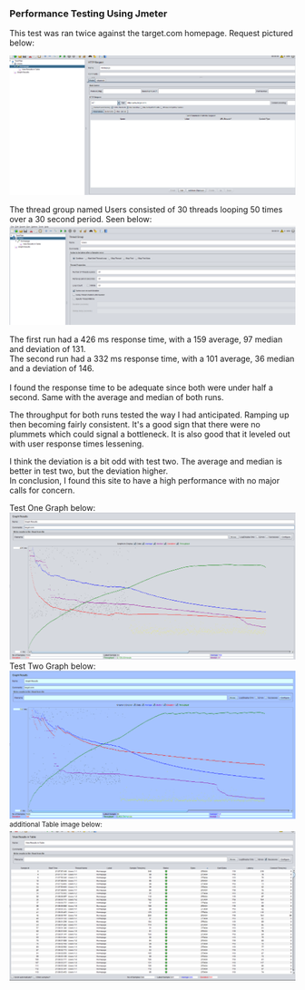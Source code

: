 ### Performance Testing Using Jmeter

This test was ran twice against the target.com homepage. Request pictured below:

![Jmeter Homepage](JmeterHomepage.png)

The thread group named Users consisted of 30 threads looping 50 times over a 30 second period. Seen below:
![Jmeter Thread Group](JmeterThreadGroup.png)

The first run had a 426 ms response time, with a 159 average, 97 median and deviation of 131. <br>
The second run had a 332 ms response time, with a 101 average, 36 median and a deviation of 146.<br>
<br>
 I found the response time to be adequate since both were under half a second. Same with the average and median of both runs. 


<p> The throughput for both runs tested the way I had anticipated. Ramping up then becoming fairly consistent. 
It's a good sign that there were no plummets which could signal a bottleneck. It is also good that it leveled out with user response times lessening.
<br>
<p> I think the deviation is a bit odd with test two. The average and median is better in test two, but the deviation higher. 
<br>
In conclusion, I found this site to have a high performance with no major calls for concern. 
<br> 

Test One Graph below:
![Jmeter Graph](JmeterGraph.png)
<br>
Test Two Graph below:
![Jmeter Graph2](JmeterGraph2.png)
<br>
<sup> additional Table image below:</sup>
![Jmeter Table2](JmeterTable2.png)